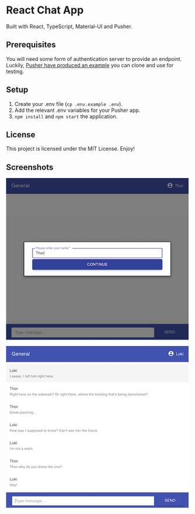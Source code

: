 # React Chat App

Built with React, TypeScript, Material-UI and Pusher.

## Prerequisites
You will need some form of authentication server to provide an endpoint. Luckily, [Pusher have produced an example](https://github.com/pusher/pusher-channels-auth-example/) you can clone and use for testing.

## Setup
1. Create your .env file (`cp .env.example .env`).
2. Add the relevant .env variables for your Pusher app.
3. `npm install` and `npm start` the application.

## License

This project is licensed under the MIT License. Enjoy!

## Screenshots

![Enter user name screenshot](https://github.com/tomgiddings/react-chat/blob/main/chat-screenshot-1.png?raw=true)

![Chat view screenshot](https://github.com/tomgiddings/react-chat/blob/main/chat-screenshot-2.png?raw=true)
